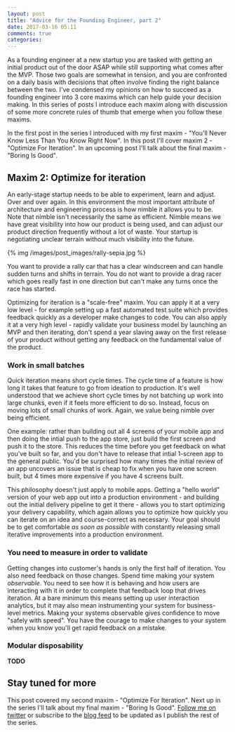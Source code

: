```yaml
---
layout: post
title: "Advice for the Founding Engineer, part 2"
date: 2017-03-16 05:11
comments: true
categories: 
---
```


As a founding engineer at a new startup you are tasked with getting an initial product out of the door ASAP while still supporting what comes after the MVP. Those two goals are somewhat in tension, and you are confronted on a daily basis with decisions that often involve finding the right balance between the two. I've condensed my opinions on how to succeed as a founding engineer into 3 core maxims which can help guide your decision making. In this series of posts I introduce each maxim along with discussion of some more concrete rules of thumb that emerge when you follow these maxims.

In the first post in the series I introduced with my first maxim - "You'll Never Know Less Than You Know Right Now". In this post I'll cover maxim 2 - "Optimize For Iteration". In an upcoming post I'll talk about the final maxim - "Boring Is Good". 

## Maxim 2: Optimize for iteration
An early-stage startup needs to be able to experiment, learn and adjust. Over and over again. In this environment the most important attribute of architecture and engineering process is how nimble it allows you to be. Note that nimble isn't necessarily the same as efficient. Nimble means we have great visibility into how our product is being used, and can adjust our product direction frequently without a lot of waste. Your startup is negotiating unclear terrain without much visibility into the future. 

{% img /images/post_images/rally-sepia.jpg %}

You want to provide a rally car that has a clear windscreen and can handle sudden turns and shifts in terrain. You do not want to provide a drag racer which goes really fast in one direction but can't make any turns once the race has started.

Optimizing for iteration is a "scale-free" maxim. You can apply it at a very low level - for example setting up a fast automated test suite which provides feedback quickly as a developer make changes to code. You can also apply it at a very high level - rapidly validate your business model by launching an MVP and then iterating, don't spend a year slaving away on the first release of your product without getting any feedback on the fundamental value of the product.

### Work in small batches
Quick iteration means short cycle times. The cycle time of a feature is how long it takes that feature to go from ideation to production. It's well understood that we achieve short cycle times by not batching up work into large chunks, even if it feels more efficient to do so. Instead, focus on moving lots of small chunks of work. Again, we value being nimble over being efficient.

One example: rather than building out all 4 screens of your mobile app and then doing the intial push to the app store, just build the first screen and push it to the store. This reduces the time before you get feedback on what you've built so far, and you don't have to release that intial 1-screen app to the general public. You'd be surprised how many times the initial review of an app uncovers an issue that is cheap to fix when you have one screen built, but 4 times more expensive if you have 4 screens built. 

This philosophy doesn't just apply to mobile apps. Getting a "hello world" version of your web app out into a production environment - and building out the initial delivery pipeline to get it there - allows you to start optimizing your delivery capability, which again allows you to optimize how quickly you can iterate on an idea and course-correct as necessary. Your goal should be to get comfortable *as soon as possible* with constantly releasing small iterative improvements into a production environment.

### You need to measure in order to validate
Getting changes into customer's hands is only the first half of iteration. You also need feedback on those changes. Spend time making your system *observable*. You need to see how it is behaving and how users are interacting with it in order to complete that feedback loop that drives iteration. At a bare minimum this means setting up user interaction analytics, but it may also mean instrumenting your system for business-level metrics. Making your systems observable gives confidence to move "safely with speed". You have the courage to make changes to your system when you know you'll get rapid feedback on a mistake.

### Modular disposability
**TODO**

## Stay tuned for more

This post covered my second maxim - "Optimize For Iteration". Next up in the series I'll talk about my final maxim - "Boring Is Good". [Follow me on twitter](https://twitter.com/ph1) or subscribe to the [blog feed](/atom.xml) to be updated as I publish the rest of the series.
